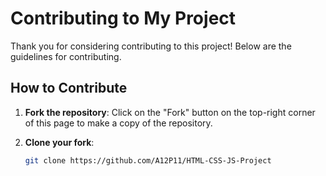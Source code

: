 # Contributing to My Project

Thank you for considering contributing to this project! Below are the guidelines for contributing.

## How to Contribute

1. **Fork the repository**: 
   Click on the "Fork" button on the top-right corner of this page to make a copy of the repository.

2. **Clone your fork**:
   ```bash
   git clone https://github.com/A12P11/HTML-CSS-JS-Project
